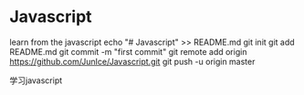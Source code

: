 # Javascript
learn from the javascript
echo "# Javascript" >> README.md
git init
git add README.md
git commit -m "first commit"
git remote add origin https://github.com/JunIce/Javascript.git
git push -u origin master

学习javascript
